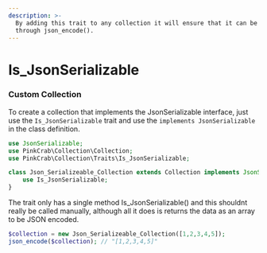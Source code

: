 ```yaml
---
description: >-
  By adding this trait to any collection it will ensure that it can be run
  through json_encode().
---
```


# Is_JsonSerializable

### Custom Collection

To create a collection that implements the JsonSerializable interface, just use the `Is_JsonSerializable` trait and use the `implements JsonSerializable` in the class definition.

```php
use JsonSerializable;
use PinkCrab\Collection\Collection;
use PinkCrab\Collection\Traits\Is_JsonSerializable;

class Json_Serializeable_Collection extends Collection implements JsonSerializable {
	use Is_JsonSerializable;
}
```

The trait only has a single method Is_JsonSerializable\(\) and this shouldnt really be called manually, although all it does is returns the data as an array to be JSON encoded.

```php
$collection = new Json_Serializeable_Collection([1,2,3,4,5]);
json_encode($collection); // "[1,2,3,4,5]"
```

